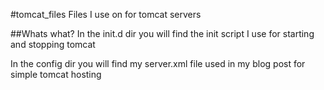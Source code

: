 #tomcat_files
Files I use on for tomcat servers

##Whats what?
In the init.d dir you will find the init script I use for starting and stopping tomcat

In the config dir you will find my server.xml file used in my blog post for simple tomcat hosting

